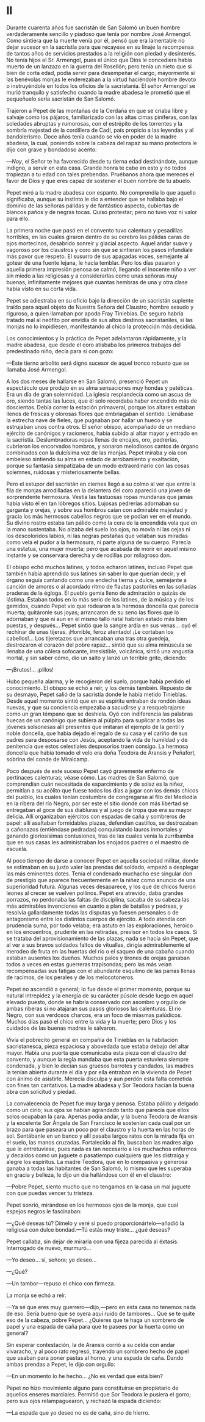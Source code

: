 # II

Durante cuarenta años fue sacristán de San Salomó un buen hombre verdaderamente
sencillo y piadoso que tenía por nombre José Armengol. Como sintiera que la
muerte venía por él, pensó que era lamentable no dejar sucesor en la sacristía
para que recayese en su linaje la recompensa de tantos años de servicios
prestados a la religión con piedad y desinterés. No tenía hijos el Sr.
Armengol, pues el único que Dios le concediera había muerto  de un lanzazo en
la guerra del Rosellón; pero tenía un nieto que si bien de corta edad, podía
servir para desempeñar el cargo, mayormente si las benévolas monjas le
enderezaban a la virtud haciéndole hombre devoto o instruyéndole en todos los
oficios de la sacristanía. El señor Armengol se murió tranquilo y satisfecho
cuando la madre abadesa le prometió que el pequeñuelo sería sacristán de San
Salomó.

Trajeron a Pepet de las montañas de la Cerdaña en que se criaba libre y salvaje
como los pájaros, familiarizado con las altas cimas piníferas, con las
soledades abruptas y rumorosas, con el estrépito de los torrentes y la sombría
majestad de la cordillera de Cadí, país propicio a las leyendas y al
bandolerismo. Doce años tenía cuando se vio en poder de la madre abadesa, la
cual, poniendo sobre la cabeza del rapaz su mano protectora le dijo con grave
y bondadoso acento:

—*Noy*, el Señor te ha favorecido desde tu tierna edad destinándote, aunque
indigno, a servir en esta casa. Grande honra te cabe en esto y no todos
tropiezan a tu edad con tales prebendas. Pruébanos ahora que mereces el favor
de Dios y que eres capaz de sostener el buen nombre de tu abuelo.

Pepet miró a la madre abadesa con espanto.  No comprendía lo que aquello
significaba, aunque su instinto le dio a entender que se hallaba bajo el
dominio de las señoras pálidas y de fantástico aspecto, cubiertas de blancos
paños y de negras tocas. Quiso protestar; pero no tuvo voz ni valor para ello.

La primera noche que pasó en el convento tuvo calentura y pesadillas horribles,
en las cuales giraron dentro de su cerebro las pálidas caras de ojos
mortecinos, desabrido sonreír y glacial aspecto. Aquel andar suave y vagoroso
por los claustros y coro sin que se sintieran los pasos infundíale más pavor
que respeto. El susurro de sus apagadas voces, semejante al gotear de una
fuente lejana, le hacía temblar. Pero los días pasaron y aquella primera
impresión penosa se calmó, llegando el inocente niño a ver sin miedo a las
religiosas y a considerarlas como unas señoras muy buenas, infinitamente
mejores que cuantas hembras de una y otra clase había visto en su corta vida.

Pepet se adiestraba en su oficio bajo la dirección de un sacristán suplente
traído para aquel objeto de Nuestra Señora del Claustro, hombre sesudo
y riguroso, a quien llamaban por apodo Fray Tinieblas. De seguro habría tratado
mal al neófito por envidia de sus altos destinos sacristaniles, si las monjas
no lo impidiesen,  manifestando al chico la protección más decidida.

Los conocimientos y la práctica de Pepet adelantaron rápidamente, y la madre
abadesa, que desde el coro atisbaba los primeros trabajos del predestinado
niño, decía para sí con gozo:

—Este tierno arbolito será digno sucesor de aquel tronco robusto que se llamaba
José Armengol.

A los dos meses de hallarse en San Salomó, presenció Pepet un espectáculo que
produjo en su alma sensaciones muy hondas y patéticas. Era un día de gran
solemnidad. La iglesia resplandecía como un ascua de oro, siendo tantas las
luces, que él solo recordaba haber encendido más de doscientas. Debía correr la
estación primaveral, porque los altares estaban llenos de frescas y olorosas
flores que embriagaban el sentido. Llenábase la estrecha nave de fieles, que
pugnaban por hallar un hueco y se estrujaban unos contra otros. El señor
obispo, acompañado de un mediano ejército de canónigos y racioneros, había
subido al altar mayor y entrado en la sacristía. Deslumbradoras ropas llenas de
encajes, oro, pedrerías, cubrieron los encorvados hombros, y sonaron melodiosos
cantos de órgano combinados con la dulcísima voz de las  monjas. Pepet miraba
y oía con embeleso sintiendo su alma en estado de arrobamiento y exaltación,
porque su fantasía simpatizaba de un modo extraordinario con las cosas
solemnes, ruidosas y misteriosamente bellas.

Pero el estupor del sacristán en ciernes llegó a su colmo al ver que entre la
fila de monjas arrodilladas en la delantera del coro apareció una joven de
sorprendente hermosura. Vestía las fastuosas ropas mundanas que jamás había
visto él en tan lóbregos sitios. Lujosas pedrerías adornaban su garganta
y orejas, y sobre sus hombros caían con admirable majestad y gracia los más
hermosos cabellos negros que se podían ver en el mundo. Su divino rostro estaba
tan pálido como la cera de la encendida vela que en la mano sustentaba. No
alzaba del suelo los ojos, no movía ni las cejas ni los descoloridos labios, ni
las negras pestañas que velaban sus miradas como vela el pudor a la hermosura,
ni parte alguna de su cuerpo. Parecía una estatua, una mujer muerta; pero que
acabada de morir en aquel mismo instante y se conservara derecha y de rodillas
por milagroso don.

El obispo echó muchos latines, y todos echaron latines, incluso Pepet que
también había aprendido sus latines sin saber lo que querían decir; y el órgano
seguía cantando como  una endecha tierna y dulce, semejante a canción de amores
o al acordado ritmo de flautas pastoriles en las soñadas praderas de la égloga.
El pueblo gemía lleno de admiración o quizás de lástima. Estaban todos en lo
más serio de los latines, de la música y de los gemidos, cuando Pepet vio que
rodearon a la hermosa doncella que parecía muerta; quitáronle sus joyas;
arrancaron de su seno las flores que lo adornaban y que ni aun en el mismo
tallo natal habrían estado más bien puestas, y después... Pepet sintió que la
sangre ardía en sus venas... oyó el rechinar de unas tijeras. ¡Horrible, feroz
atentado! ¡Le cortaban los cabellos!... Los tijeretazos que arrancaban una tras
otra guedeja, destrozaron el corazón del pobre rapaz... sintió que su alma
minúscula se llenaba de una cólera sofocante, irresistible, volcánica, sintió
una angustia mortal, y sin saber cómo, dio un salto y lanzó un terrible grito,
diciendo:

—¡Brutos!... ¡pillos!

Hubo pequeña alarma, y le recogieron del suelo, porque había perdido el
conocimiento. El obispo se echó a reír, y los demás también. Repuesto de su
desmayo, Pepet salió de la sacristía donde le había metido Tinieblas. Desde
aquel momento sintió que en su espíritu entraban de rondón ideas nuevas, y 
que su conciencia empezaba a sacudirse y a resquebrajarse como un gran témpano
que se deshiela. Oyó con indiferencia las palabras huecas de un canónigo que
subiera al púlpito para suplicar a todas las jóvenes solsonesas allí presentes
que imitaran el ejemplo de la gentil y noble doncella, que había dejado el
regalo de su casa y el cariño de sus padres para desposarse con Jesús,
aceptando la vida de humildad y de penitencia que estos celestiales desposorios
traen consigo. La hermosa doncella que había tomado el velo era doña Teodora de
Aransis y Peñafort, sobrina del conde de Miralcamp.

Poco después de este suceso Pepet cayó gravemente enfermo de pertinaces
calenturas; véase cómo. Las madres de San Salomó, que comprendían cuán
necesitada de esparcimiento y de solaz es la niñez, permitían a su acólito que
fuese todos los días a jugar con los demás chicos del pueblo, los cuales tenían
costumbre de congregarse al filo del Mediodía en la ribera del río Negro, por
ser este el sitio donde con más libertad se entregaban al goce de sus diabluras
y al juego de tropa que era su mayor delicia. Allí organizaban ejércitos con
espadas de caña y sombreros de papel; allí asaltaban formidables plazas,
defendían castillos, se destrozaban a cañonazos  (entiéndase pedradas)
conquistando lauros inmortales y ganando gloriosísimas contusiones, tras de las
cuales venía la zurribamba que en sus casas les administraban los enojados
padres o el maestro de escuela.

Al poco tiempo de darse a conocer Pepet en aquella sociedad militar, donde se
estimaban en su justo valer las prendas del soldado, empezó a desplegar las más
eminentes dotes. Tenía el condenado muchacho ese singular don de prestigio que
aparece frecuentemente en la niñez como anuncio de una superioridad futura.
Algunas veces desaparece, y los que de chicos fueron leones al crecer se
vuelven pollinos. Pepet era atrevido, daba grandes porrazos, no perdonaba las
faltas de disciplina, sacaba de su cabeza las más admirables invenciones en
cuanto a plan de batallas y pedreas, y resolvía gallardamente todas las
disputas ya fuesen personales o de antagonismo entre los distintos cuerpos de
ejército. A todo atendía con prudencia suma, por todo velaba; era astuto en las
exploraciones, heroico en los encuentros, prudente en las retiradas, previsor
en todos los casos. Si se trataba del aprovisionamiento de las plazas, nada se
hacía sin Pepet, que al ver a sus bravos soldados faltos de vituallas, dirigía
admirablemente el merodeo de fruta en las huertas del río o el saqueo de  una
cabaña cuando estaban ausentes los dueños. Muchos palos y tirones de orejas
ganaban todos a veces en estas guerreras trapisondas; pero las más veían
recompensadas sus fatigas con el abundante esquilmo de las parras llenas de
racimos, de los perales y de los melocotoneros.

Pepet no ascendió a general; lo fue desde el primer momento, porque su natural
intrepidez y la energía de su carácter púsole desde luego en aquel elevado
puesto, donde se habría conservado con asombro y orgullo de ambas riberas si no
atajaran sus pasos gloriosos las calenturas. El río Negro, con sus verdosos
charcos, era un foco de miasmas palúdicos. Muchos días pasó el chico entre la
vida y la muerte; pero Dios y los cuidados de las buenas madres le salvaron.

Vivía el pobrecito general en compañía de Tinieblas en la habitación
sacristanesca, pieza espaciosa y abovedada que estaba debajo del altar mayor.
Había una puerta que comunicaba esta pieza con el claustro del convento,
y aunque la regla mandaba que esta puerta estuviera siempre condenada, y bien
lo decían sus gruesos barrotes y candados, las madres la tenían abierta durante
el día y por ella entraban en la vivienda de Pepet con ánimo de asistirle.
Merecía disculpa y aun perdón esta  falta cometida con fines tan caritativos.
La madre abadesa y Sor Teodora hacían la buena obra con solicitud y piedad.

La convalecencia de Pepet fue muy larga y penosa. Estaba pálido y delgado como
un cirio; sus ojos se habían agrandado tanto que parecía que ellos solos
ocupaban la cara. Apenas podía andar, y la buena Teodora de Aransis y la
excelente Sor Ángela de San Francisco le sostenían cada cual por un brazo para
que paseara un poco por el claustro y la huerta en las horas de sol. Sentábanle
en un banco y allí pasaba largos ratos con la mirada fija en el suelo, las
manos cruzadas. Fortalecido al fin, buscaban las madres algo que le
entretuviese, pues nada es tan necesario a los muchachos enfermos y decaídos
como un juguete o pasatiempo cualquiera que les distraiga y alegre los
espíritus. La madre Teodora, que en lo compasiva y generosa ganaba a todas las
habitantes de San Salomó, lo mismo que les superaba en gracia y belleza, le
dijo un día hallándose con él en el claustro:

—Pobre Pepet, siento mucho que no tengamos en la casa un mal juguete con que
puedas vencer tu tristeza.

Pepet sonrió, mirándose en los hermosos ojos de la monja, que cual espejos
negros le fascinaban:

—¿Qué deseas tú? Dímelo y veré si puedo proporcionártelo—añadió la religiosa
con dulce bondad.—Tú estás muy triste... ¿qué deseas?

Pepet callaba, sin dejar de mirarla con una fijeza parecida al éxtasis.
Interrogado de nuevo, murmuró...

—Yo deseo... sí, señora; yo deseo...

—¿Qué?

—Un tambor—repuso el chico con firmeza.

La monja se echó a reír.

—Ya sé que eres muy guerrero—dijo,—pero en esta casa no tenemos nada de eso.
Sería bueno que se oyera aquí ruido de tambores... Que se te quite eso de la
cabeza, pobre Pepet... ¿Quieres que te haga un sombrero de papel y una espada
de caña para que te pasees por la huerta como un general?

Sin esperar contestación, la de Aransis corrió a su celda con andar vivaracho,
y al poco rato regresó, trayendo un sombrero hecho de papel que usaban para
poner pastas al horno, y una espada de caña. Dando ambas prendas a Pepet, le
dijo con orgullo:

—En un momento lo he hecho... ¿No es verdad que está bien?

Pepet no hizo movimiento alguno para constituirse en propietario de aquellos
enseres marciales. Permitió que Sor Teodora le pusiera el  gorro; pero sus ojos
relampaguearon, y rechazó la espada diciendo:

—La espada que yo deseo no es de caña, sino de hierro.
